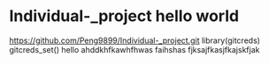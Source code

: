 # Individual-_project hello world 
https://github.com/Peng9899/Individual-_project.git
library(gitcreds)
gitcreds_set()
hello ahddkhfkawhfhwas
faihshas
fjksajfkasjfkajskfjak